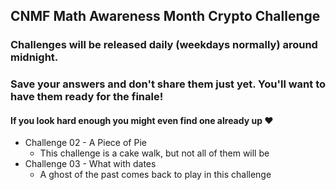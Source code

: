 ## CNMF Math Awareness Month Crypto Challenge

### Challenges will be released daily (weekdays normally) around midnight.

### Save your answers and don't share them just yet.  You'll want to have them ready for the finale!

#### If you look hard enough you might even find one already up ❤️

* Challenge 02 - A Piece of Pie
  - This challenge is a cake walk, but not all of them will be
* Challenge 03 - What with dates
  - A ghost of the past comes back to play in this challenge
